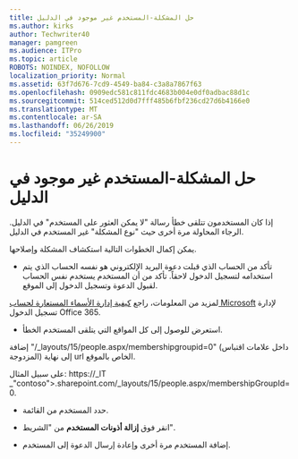 ```yaml
---
title: حل المشكلة-المستخدم غير موجود في الدليل
ms.author: kirks
author: Techwriter40
manager: pamgreen
ms.audience: ITPro
ms.topic: article
ROBOTS: NOINDEX, NOFOLLOW
localization_priority: Normal
ms.assetid: 63f7d676-7cd9-4549-ba84-c3a8a7867f63
ms.openlocfilehash: 0909edc581c811fdc4683b004e0df0adbac88d1c
ms.sourcegitcommit: 514ced512d0d7fff485b6fbf236cd27d6b4166e0
ms.translationtype: MT
ms.contentlocale: ar-SA
ms.lasthandoff: 06/26/2019
ms.locfileid: "35249900"
---
```

# <a name="troubleshoot-issue---user-not-found-in-directory"></a>حل المشكلة-المستخدم غير موجود في الدليل

إذا كان المستخدمون تتلقى خطأ رسالة "لا يمكن العثور على المستخدم" في الدليل. الرجاء المحاولة مرة أخرى حيث "نوع المشكلة" غير المستخدم في الدليل.

يمكن إكمال الخطوات التالية استكشاف المشكلة وإصلاحها.

- تأكد من الحساب الذي قبلت دعوة البريد الإلكتروني هو نفسه الحساب الذي يتم استخدامه لتسجيل الدخول لاحقاً. تأكد من أن المستخدم يستخدم نفس الحساب لقبول الدعوة وتسجيل الدخول إلى الموقع. 

لمزيد من المعلومات، راجع [كيفية إدارة الأسماء المستعارة لحساب Microsoft</a> لإدارة تسجيل الدخول Office 365](https://support.microsoft.com/help/12407/microsoft-account-how-to-manage-aliases). 

- استعرض للوصول إلى كل المواقع التي يتلقى المستخدم الخطأ. 

إضافة "/_layouts/15/people.aspx/membershipgroupid=0" (داخل علامات اقتباس المزدوجة) إلى نهاية url الخاص بالموقع. 

على سبيل المثال: https://_lT _"contoso">.sharepoint.com/_layouts/15/people.aspx/membershipGroupId=0.

- حدد المستخدم من القائمة.

- انقر فوق **إزالة أذونات المستخدم** من "الشريط". 
-  إضافة المستخدم مرة أخرى وإعادة إرسال الدعوة إلى المستخدم.

